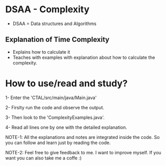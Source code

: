 # DSAA - Complexity 
- DSAA = Data structures and Algorithms
## Explanation of Time Complexity
- Explains how to calculate it
- Teaches with examples with explanation about how to calculate the complexity.

# How to use/read and study?
1- Enter the 'CTAL/src/main/java/Main.java'

2- Firslty run the code and observe the output.

3- Then look to the 'ComplexityExamples.java'.

4- Read all lines one by one with the detailed explanation. 



NOTE-1: All the explanations and notes are integrated inside the code. So you can follow and learn just by reading the code. 

NOTE-2: Feel free to give feedback to me. I want to improve myself. If you want you can also take me a coffe :) 

